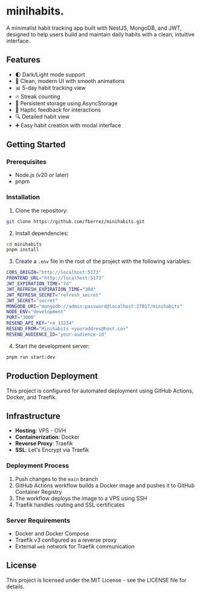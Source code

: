 # minihabits.

A minimalist habit tracking app built with NestJS, MongoDB, and JWT, designed to help users build and maintain daily habits with a clean, intuitive interface.

## Features

- 🌓 Dark/Light mode support
- 📱 Clean, modern UI with smooth animations
- 📊 5-day habit tracking view
- 🔥 Streak counting
- 💾 Persistent storage using AsyncStorage
- 📲 Haptic feedback for interactions
- 🔍 Detailed habit view
- ➕ Easy habit creation with modal interface

## Getting Started

### Prerequisites

- Node.js (v20 or later)
- pnpm

### Installation

1. Clone the repository:

```bash
git clone https://github.com/fberrez/minihabits.git
```

2. Install dependencies:

```bash
cd minihabits
pnpm install
```

3. Create a `.env` file in the root of the project with the following variables:

```bash
CORS_ORIGIN="http://localhost:5173"
FRONTEND_URL="http://localhost:5173"
JWT_EXPIRATION_TIME="7d"
JWT_REFRESH_EXPIRATION_TIME="30d"
JWT_REFRESH_SECRET="refresh_secret"
JWT_SECRET="secret"
MONGODB_URI="mongodb://admin:password@localhost:27017/minihabits"
NODE_ENV="development"
PORT="3000"
RESEND_API_KEY="re_11234"
RESEND_FROM="Minihabits <youraddres@host.co>"
RESEND_AUDIENCE_ID="your-audience-id"

```

4. Start the development server:

```bash
pnpm run start:dev
```

## Production Deployment

This project is configured for automated deployment using GitHub Actions, Docker, and Traefik.

## Infrastructure

- **Hosting**: VPS - OVH
- **Containerization**: Docker
- **Reverse Proxy**: Traefik
- **SSL**: Let's Encrypt via Traefik

### Deployment Process

1. Push changes to the `main` branch
2. GitHub Actions workflow builds a Docker image and pushes it to GitHub Container Registry
3. The workflow deploys the image to a VPS using SSH
4. Traefik handles routing and SSL certificates

### Server Requirements

- Docker and Docker Compose
- Traefik v3 configured as a reverse proxy
- External `web` network for Traefik communication

## License

This project is licensed under the MIT License - see the LICENSE file for details.
